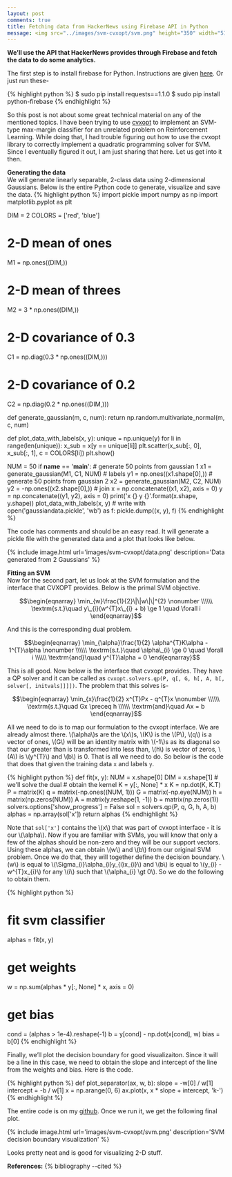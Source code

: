 ```yaml
---
layout: post
comments: true
title: Fetching data from HackerNews using Firebase API in Python
message: <img src="../images/svm-cvxopt/svm.png" height="350" width="512"/>
---
```



<div class="message">
	<strong>We&rsquo;ll use the API that HackerNews provides through Firebase and fetch the data to do some analytics.</strong>
</div>

The first step is to install firebase for Python. Instructions are given [here](https://pypi.python.org/pypi/python-firebase/1.2).
Or just run these-

{% highlight python %}
$ sudo pip install requests==1.1.0
$ sudo pip install python-firebase
{% endhighlight %}





So this post is not about some great technical material on any of the mentioned topics. I have been trying to use [cvxopt](http://cvxopt.org/) to implement an SVM-type max-margin classifier for an unrelated problem on Reinforcement Learning. While doing that, I had trouble figuring out how to use the cvxopt library to correctly implement a quadratic programming solver for SVM. Since I eventually figured it out, I am just sharing that here. Let us get into it then.

<strong>Generating the data</strong><br/>
We will generate linearly separable, 2-class data using 2-dimensional Gaussians. Below is the entire Python code to generate, visualize and save the data.
{% highlight python %}
import pickle
import numpy as np
import matplotlib.pyplot as plt

DIM = 2
COLORS = ['red', 'blue']

# 2-D mean of ones
M1 = np.ones((DIM,))
# 2-D mean of threes
M2 = 3 * np.ones((DIM,))
# 2-D covariance of 0.3
C1 = np.diag(0.3 * np.ones((DIM,)))
# 2-D covariance of 0.2
C2 = np.diag(0.2 * np.ones((DIM,)))

def generate_gaussian(m, c, num):
    return np.random.multivariate_normal(m, c, num)

def plot_data_with_labels(x, y):
    unique = np.unique(y)
    for li in range(len(unique)):
        x_sub = x[y == unique[li]]
        plt.scatter(x_sub[:, 0], x_sub[:, 1], c = COLORS[li])
    plt.show()

NUM = 50
if __name__ == '__main__':
    # generate 50 points from gaussian 1
    x1 = generate_gaussian(M1, C1, NUM)
    # labels
    y1 = np.ones((x1.shape[0],))
    # generate 50 points from gaussian 2
    x2 = generate_gaussian(M2, C2, NUM)
    y2 = -np.ones((x2.shape[0],))
    # join
    x = np.concatenate((x1, x2), axis = 0)
    y = np.concatenate((y1, y2), axis = 0)
    print('x {} y {}'.format(x.shape, y.shape))
    plot_data_with_labels(x, y)
    # write
    with open('gaussiandata.pickle', 'wb') as f:
        pickle.dump((x, y), f)
{% endhighlight %}

The code has comments and should be an easy read. It will generate a pickle file with the generated data and a plot that looks like below.

{% include image.html url='images/svm-cvxopt/data.png' description='Data generated from 2 Gaussians' %}

<strong>Fitting an SVM</strong><br/>
Now for the second part, let us look at the SVM formulation and the interface that CVXOPT provides. Below is the primal SVM objective.

$$\begin{eqnarray}
\min_{w}\frac{1}{2}\|\|w\|\|^{2}  \nonumber \\\\\\
\textrm{s.t.}\quad y\_{i}(w^{T}x\_{i} + b) \ge 1 \quad \forall i
\end{eqnarray}$$

And this is the corresponding dual problem.

$$\begin{eqnarray}
\min_{\alpha}\frac{1}{2} \alpha^{T}K\alpha - 1^{T}\alpha \nonumber \\\\\\
\textrm{s.t.}\quad \alpha\_{i} \ge 0 \quad \forall i \\\\\\
\textrm{and}\quad y^{T}\alpha = 0
\end{eqnarray}$$

This is all good. Now below is the interface that cvxopt provides. They have a QP solver and it can be called as `cvxopt.solvers.qp(P, q[, G, h[, A, b[, solver[, initvals]]]])`. The problem that this solves is-

$$\begin{eqnarray}
\min_{x}\frac{1}{2} x^{T}Px - q^{T}x \nonumber \\\\\\
\textrm{s.t.}\quad Gx \preceq h \\\\\\
\textrm{and}\quad Ax = b
\end{eqnarray}$$

All we need to do is to map our formulation to the cvxopt interface. We are already almost there. \\(\alpha\\)s are the \\(x\\)s, \\(K\\) is the \\(P\\), \\(q\\) is a vector of ones, \\(G\\) will be an identity matrix with \\(-1\\)s as its diagonal so that our greater than is transformed into less than, \\(h\\) is vector of zeros, \\(A\\) is \\(y^{T}\\) and \\(b\\) is 0. That is all we need to do. So below is the code that does that given the training data `x` and labels `y`.

{% highlight python %}
def fit(x, y): 
    NUM = x.shape[0]
    DIM = x.shape[1]
    # we'll solve the dual
    # obtain the kernel
    K = y[:, None] * x
    K = np.dot(K, K.T)
    P = matrix(K)
    q = matrix(-np.ones((NUM, 1)))
    G = matrix(-np.eye(NUM))
    h = matrix(np.zeros(NUM))
    A = matrix(y.reshape(1, -1))
    b = matrix(np.zeros(1))
    solvers.options['show_progress'] = False
    sol = solvers.qp(P, q, G, h, A, b)
    alphas = np.array(sol['x'])
    return alphas
{% endhighlight %}

Note that `sol['x']` contains the \\(x\\) that was part of cvxopt interface - it is our \\(\alpha\\). Now if you are familiar with SVMs, you will know that only a few of the alphas should be non-zero and they will be our support vectors. Using these alphas, we can obtain \\(w\\) and \\(b\\) from our original SVM problem. Once we do that, they will together define the decision boundary. \\(w\\) is equal to \\(\Sigma_{i}\alpha\_{i}y\_{i}x\_{i}\\) and \\(b\\) is equal to \\(y\_{i} - w^{T}x\_{i}\\) for any \\(i\\) such that \\(\alpha\_{i} \gt 0\\). So we do the following to obtain them.

{% highlight python %}
# fit svm classifier
alphas = fit(x, y)

# get weights
w = np.sum(alphas * y[:, None] * x, axis = 0)
# get bias
cond = (alphas > 1e-4).reshape(-1)
b = y[cond] - np.dot(x[cond], w)
bias = b[0]
{% endhighlight %}

Finally, we&rsquo;ll plot the decision boundary for good visualizaiton. Since it will be a line in this case, we need to obtain the slope and intercept of the line from the weights and bias. Here is the code.

{% highlight python %}
def plot_separator(ax, w, b): 
    slope = -w[0] / w[1]
    intercept = -b / w[1]
    x = np.arange(0, 6)
    ax.plot(x, x * slope + intercept, 'k-')
{% endhighlight %}

The entire code is on my [github](https://github.com/goelhardik/svm-cvxopt). Once we run it, we get the following final plot.

{% include image.html url='images/svm-cvxopt/svm.png' description='SVM decision boundary visualization' %}

Looks pretty neat and is good for visualizing 2-D stuff.

<strong>References:</strong>
{% bibliography --cited %}
